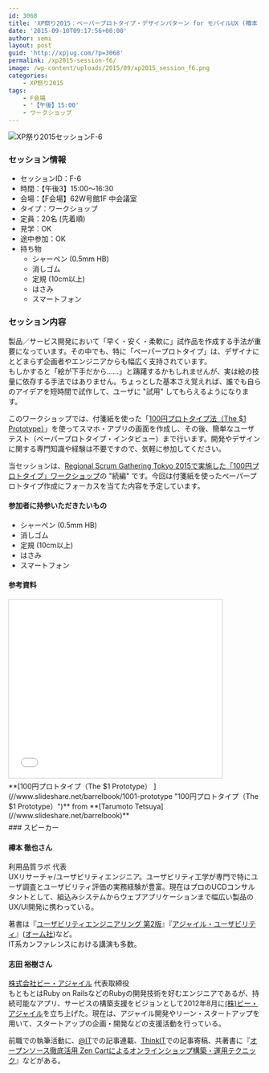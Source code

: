 ```yaml
---
id: 3068
title: 'XP祭り2015：ペーパープロトタイプ・デザインパターン for モバイルUX (樽本 徹也さん、志田 裕樹さん)'
date: '2015-09-10T09:17:56+00:00'
author: semi
layout: post
guid: 'http://xpjug.com/?p=3068'
permalink: /xp2015-session-f6/
image: /wp-content/uploads/2015/09/xp2015_session_f6.png
categories:
    - XP祭り2015
tags:
    - F会場
    - '【午後】15:00'
    - ワークショップ
---
```


![XP祭り2015セッションF-6](http://xpjug.com/wp-content/uploads/2015/09/xp2015_session_f6.png)

### セッション情報

- セッションID：F-6
- 時間：【午後3】15:00～16:30
- 会場：【F会場】62W号館1F 中会議室
- タイプ：ワークショップ
- 定員：20名 (先着順)
- 見学：OK
- 途中参加：OK
- 持ち物 
    - シャーペン (0.5mm HB)
    - 消しゴム
    - 定規 (10cm以上)
    - はさみ
    - スマートフォン

### セッション内容

製品／サービス開発において「早く・安く・柔軟に」試作品を作成する手法が重要になっています。その中でも、特に「ペーパープロトタイプ」は、デザイナにとどまらず企画者やエンジニアからも幅広く支持されています。  
もしかすると「絵が下手だから……」と躊躇するかもしれませんが、実は絵の技量に依存する手法ではありません。ちょっとした基本さえ覚えれば、誰でも自らのアイデアを短時間で試作して、ユーザに "試用" してもらえるようになります。

このワークショップでは、付箋紙を使った「[100円プロトタイプ法（The $1 Prototype）](http://www.slideshare.net/barrelbook/1001-prototype)」を使ってスマホ・アプリの画面を作成し、その後、簡単なユーザテスト（ペーパープロトタイプ・インタビュー）まで行います。開発やデザインに関する専門知識や経験は不要ですので、気軽に参加してください。

当セッションは、[Regional Scrum Gathering Tokyo 2015で実施した「100円プロトタイプ」ワークショップ](http://2015.scrumgatheringtokyo.org/event/5952b2425cc8d1fdd0c14a502296fab6)の "続編" です。今回は付箋紙を使ったペーパープロトタイプ作成にフォーカスを当てた内容を予定しています。

#### 参加者に持参いただきたいもの

- シャーペン (0.5mm HB)
- 消しゴム
- 定規 (10cm以上)
- はさみ
- スマートフォン

#### 参考資料

<iframe allowfullscreen="" frameborder="0" height="355" marginheight="0" marginwidth="0" scrolling="no" src="//www.slideshare.net/slideshow/embed_code/key/ObOaQPryiZubG" style="border:1px solid #CCC; border-width:1px; margin-bottom:5px; max-width: 100%;" width="425"> </iframe>

<div style="margin-bottom:5px">  **[100円プロトタイプ（The $1 Prototype） ](//www.slideshare.net/barrelbook/1001-prototype "100円プロトタイプ（The $1 Prototype）")**  from **[Tarumoto Tetsuya](//www.slideshare.net/barrelbook)** </div>### スピーカー

#### 樽本 徹也さん

利用品質ラボ 代表  
UXリサーチャ/ユーザビリティエンジニア。ユーザビリティ工学が専門で特にユーザ調査とユーザビリティ評価の実務経験が豊富。現在はプロのUCDコンサルタントとして、組込みシステムからウェブアプリケーションまで幅広い製品のUX/UI開発に携わっている。

著書は『[ユーザビリティエンジニアリング 第2版](http://shop.ohmsha.co.jp/shop/shopdetail.html?brandcode=000000000532)』『[アジャイル・ユーザビリティ](http://shop.ohmsha.co.jp/shop/shopdetail.html?brandcode=000000001557)』([オーム社](http://www.ohmsha.co.jp/))など。  
IT系カンファレンスにおける講演も多数。

#### 志田 裕樹さん

[株式会社ビー・アジャイル](http://be-agile.jp/) 代表取締役  
もともとはRuby on RailsなどのRubyの開発技術を好むエンジニアであるが、持続可能なアプリ、サービスの構築支援をビジョンとして2012年8月に[(株)ビー・アジャイル](http://be-agile.jp/)を立ち上げた。現在は、アジャイル開発やリーン・スタートアップを用いて、スタートアップの企画・開発などの支援活動を行っている。

前職での執筆活動に、[@IT](http://www.atmarkit.co.jp/)での記事連載、[ThinkIT](http://thinkit.co.jp/author/344)での記事寄稿、共著書に『[オープンソース徹底活用 Zen Cartによるオンラインショップ構築・運用テクニック](http://www.amazon.co.jp/dp/4798019380)』などがある。